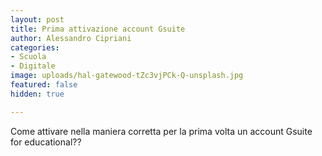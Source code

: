 ```yaml
---
layout: post
title: Prima attivazione account Gsuite
author: Alessandro Cipriani
categories:
- Scuola
- Digitale
image: uploads/hal-gatewood-tZc3vjPCk-Q-unsplash.jpg
featured: false
hidden: true

---
```

Come attivare nella maniera corretta per la prima volta un account Gsuite for educational?? 